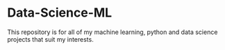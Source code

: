 # Data-Science-ML
This repository is for all of my machine learning, python and data science projects that suit my interests.
